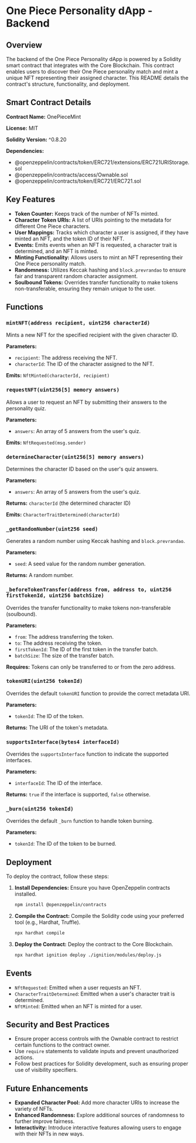 # One Piece Personality dApp - Backend

## Overview

The backend of the One Piece Personality dApp is powered by a Solidity smart contract that integrates with the Core Blockchain. This contract enables users to discover their One Piece personality match and mint a unique NFT representing their assigned character. This README details the contract's structure, functionality, and deployment.

## Smart Contract Details

**Contract Name:** OnePieceMint

**License:** MIT

**Solidity Version:** ^0.8.20

**Dependencies:**

- @openzeppelin/contracts/token/ERC721/extensions/ERC721URIStorage.sol
- @openzeppelin/contracts/access/Ownable.sol
- @openzeppelin/contracts/token/ERC721/ERC721.sol

## Key Features

- **Token Counter:** Keeps track of the number of NFTs minted.
- **Character Token URIs:** A list of URIs pointing to the metadata for different One Piece characters.
- **User Mappings:** Tracks which character a user is assigned, if they have minted an NFT, and the token ID of their NFT.
- **Events:** Emits events when an NFT is requested, a character trait is determined, and an NFT is minted.
- **Minting Functionality:** Allows users to mint an NFT representing their One Piece personality match.
- **Randomness:** Utilizes Keccak hashing and `block.prevrandao` to ensure fair and transparent random character assignment.
- **Soulbound Tokens:** Overrides transfer functionality to make tokens non-transferable, ensuring they remain unique to the user.

## Functions

### `mintNFT(address recipient, uint256 characterId)`

Mints a new NFT for the specified recipient with the given character ID.

**Parameters:**
- `recipient`: The address receiving the NFT.
- `characterId`: The ID of the character assigned to the NFT.

**Emits:** `NftMinted(characterId, recipient)`

### `requestNFT(uint256[5] memory answers)`

Allows a user to request an NFT by submitting their answers to the personality quiz.

**Parameters:**
- `answers`: An array of 5 answers from the user's quiz.

**Emits:** `NftRequested(msg.sender)`

### `determineCharacter(uint256[5] memory answers)`

Determines the character ID based on the user's quiz answers.

**Parameters:**
- `answers`: An array of 5 answers from the user's quiz.

**Returns:** `characterId` (the determined character ID)

**Emits:** `CharacterTraitDetermined(characterId)`

### `_getRandomNumber(uint256 seed)`

Generates a random number using Keccak hashing and `block.prevrandao`.

**Parameters:**
- `seed`: A seed value for the random number generation.

**Returns:** A random number.

### `_beforeTokenTransfer(address from, address to, uint256 firstTokenId, uint256 batchSize)`

Overrides the transfer functionality to make tokens non-transferable (soulbound).

**Parameters:**
- `from`: The address transferring the token.
- `to`: The address receiving the token.
- `firstTokenId`: The ID of the first token in the transfer batch.
- `batchSize`: The size of the transfer batch.

**Requires:** Tokens can only be transferred to or from the zero address.

### `tokenURI(uint256 tokenId)`

Overrides the default `tokenURI` function to provide the correct metadata URI.

**Parameters:**
- `tokenId`: The ID of the token.

**Returns:** The URI of the token's metadata.

### `supportsInterface(bytes4 interfaceId)`

Overrides the `supportsInterface` function to indicate the supported interfaces.

**Parameters:**
- `interfaceId`: The ID of the interface.

**Returns:** `true` if the interface is supported, `false` otherwise.

### `_burn(uint256 tokenId)`

Overrides the default `_burn` function to handle token burning.

**Parameters:**
- `tokenId`: The ID of the token to be burned.

## Deployment

To deploy the contract, follow these steps:

1. **Install Dependencies:** Ensure you have OpenZeppelin contracts installed.

    ```sh
    npm install @openzeppelin/contracts
    ```

2. **Compile the Contract:** Compile the Solidity code using your preferred tool (e.g., Hardhat, Truffle).

    ```sh
    npx hardhat compile
    ```

3. **Deploy the Contract:** Deploy the contract to the Core Blockchain.

    ```sh
    npx hardhat ignition deploy ./ignition/modules/deploy.js
    ```

## Events

- `NftRequested`: Emitted when a user requests an NFT.
- `CharacterTraitDetermined`: Emitted when a user's character trait is determined.
- `NftMinted`: Emitted when an NFT is minted for a user.

## Security and Best Practices

- Ensure proper access controls with the Ownable contract to restrict certain functions to the contract owner.
- Use `require` statements to validate inputs and prevent unauthorized actions.
- Follow best practices for Solidity development, such as ensuring proper use of visibility specifiers.

## Future Enhancements

- **Expanded Character Pool:** Add more character URIs to increase the variety of NFTs.
- **Enhanced Randomness:** Explore additional sources of randomness to further improve fairness.
- **Interactivity:** Introduce interactive features allowing users to engage with their NFTs in new ways.




 

